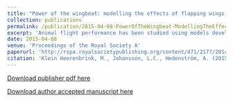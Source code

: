 ```yaml
---
title: "Power of the wingbeat: modelling the effects of flapping wings in vertebrate flight"
collection: publications
permalink: /publication/2015-04-08-PowerOfTheWingbeat-ModellingTheEffectsOfFlappingWingsInVertebrateFlight
excerpt: 'Animal flight performance has been studied using models developed for man-made aircraft. For an aeroplane with fixed wings, the energetic cost as a function of flight speed can be expressed in terms of weight, wing span, wing area and body area, where more details are included in proportionality coefficients. Flying animals flap their wings to produce thrust. Adopting the fixed wing flight model implicitly incorporates the effects of wing flapping in the coefficients. However, in practice, these effects have been ignored. In this paper, the effects of reciprocating wing motion on the coefficients of the fixed wing aerodynamic power model for forward flight are explicitly formulated in terms of thrust requirement, wingbeat frequency and stroke-plane angle, for optimized wingbeat amplitudes. The expressions are obtained by simulating flights over a large parameter range using an optimal vortex wake method combined with a low-level blade element method. The results imply that previously assumed acceptable values for the induced power factor might be strongly underestimated. The results also show the dependence of profile power on wing kinematics. The expressions introduced in this paper can be used to significantly improve animal flight models.'
date: 2015-04-08
venue: 'Proceedings of the Royal Society A'
paperurl: 'http://rspa.royalsocietypublishing.org/content/471/2177/20140952'
citation: 'Klein Heerenbrink, M., Johansson, L.C., Hedenström, A. (2015). &quot;Power of the wingbeat: modelling the effects of flapping wings in vertebrate flight.&quot; <i>Proceedings of the Royal Society A</i>. [doi:10.1098/rspa.2014.0952](https://doi.org/10.1098/rspa.2014.0952).'
---
```


[Download publisher pdf here](http://rspa.royalsocietypublishing.org/content/471/2177/20140952.full.pdf)

[Download author accepted manuscript here](http://lup.lub.lu.se/search/ws/files/25981199/PowerOfTheWingbeat_PostPrint.pdf)
